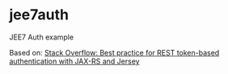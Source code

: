 # jee7auth

JEE7 Auth example

Based on: [Stack Overflow: Best practice for REST token-based authentication with JAX-RS and Jersey](http://stackoverflow.com/questions/26777083/best-practice-for-rest-token-based-authentication-with-jax-rs-and-jersey/26778123#26778123)
